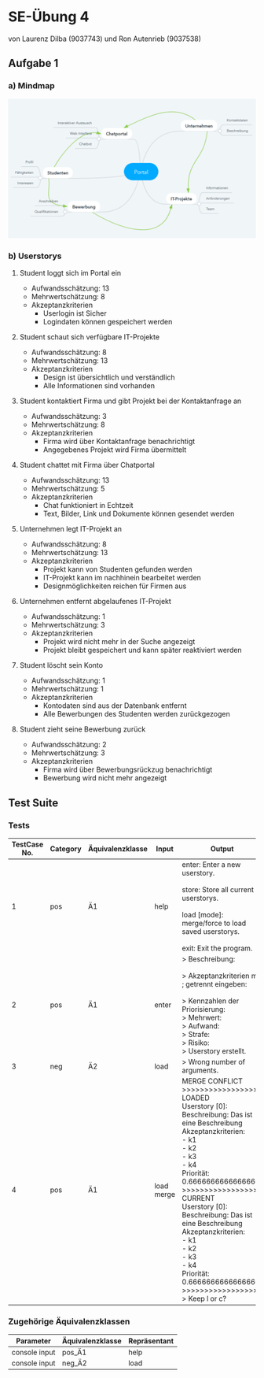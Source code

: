 # SE-Übung 4
von Laurenz Dilba (9037743) und Ron Autenrieb (9037538)

## Aufgabe 1
### a) Mindmap
![1](res/1.png)

### b) Userstorys
1. Student loggt sich im Portal ein
    + Aufwandsschätzung: 13
    + Mehrwertschätzung: 8
    + Akzeptanzkriterien
        + Userlogin ist Sicher
        + Logindaten können gespeichert werden
        
2. Student schaut sich verfügbare IT-Projekte
    + Aufwandsschätzung: 8
    + Mehrwertschätzung: 13
    + Akzeptanzkriterien
        + Design ist übersichtlich und verständlich
        + Alle Informationen sind vorhanden
        
3. Student kontaktiert Firma und gibt Projekt bei der Kontaktanfrage an
    + Aufwandsschätzung: 3
    + Mehrwertschätzung: 8
    + Akzeptanzkriterien
        + Firma wird über Kontaktanfrage benachrichtigt
        + Angegebenes Projekt wird Firma übermittelt
        
4. Student chattet mit Firma über Chatportal
    + Aufwandsschätzung: 13
    + Mehrwertschätzung: 5
    + Akzeptanzkriterien
        + Chat funktioniert in Echtzeit
        + Text, Bilder, Link und Dokumente können gesendet werden
        
5. Unternehmen legt IT-Projekt an
    + Aufwandsschätzung: 8
    + Mehrwertschätzung: 13
    + Akzeptanzkriterien
        + Projekt kann von Studenten gefunden werden
        + IT-Projekt kann im nachhinein bearbeitet werden
        + Designmöglichkeiten reichen für Firmen aus
        
6. Unternehmen entfernt abgelaufenes IT-Projekt
    + Aufwandsschätzung: 1
    + Mehrwertschätzung: 3
    + Akzeptanzkriterien
        + Projekt wird nicht mehr in der Suche angezeigt
        + Projekt bleibt gespeichert und kann später reaktiviert werden
        
7. Student löscht sein Konto
    + Aufwandsschätzung: 1
    + Mehrwertschätzung: 1
    + Akzeptanzkriterien
        + Kontodaten sind aus der Datenbank entfernt
        + Alle Bewerbungen des Studenten werden zurückgezogen
        
8. Student zieht seine Bewerbung zurück
    + Aufwandsschätzung: 2
    + Mehrwertschätzung: 3
    + Akzeptanzkriterien
        + Firma wird über Bewerbungsrückzug benachrichtigt
        + Bewerbung wird nicht mehr angezeigt

## Test Suite

### Tests
TestCase No. | Category | Äquivalenzklasse | Input | Output
--- | --- | --- | --- | --- |
1 | pos | Ä1 | help | enter: Enter a new userstory.<br><br>store: Store all current userstorys.<br><br>load \[mode\]: merge/force to load saved userstorys.<br><br>exit: Exit the program.
2 | pos | Ä1 | enter | \> Beschreibung:<br><br>\> Akzeptanzkriterien mit ; getrennt eingeben:<br><br> \> Kennzahlen der Priorisierung:<br> \> Mehrwert:<br> \> Aufwand:<br> \> Strafe:<br> \> Risiko:<br> \> Userstory erstellt.
3 | neg | Ä2 | load | \> Wrong number of arguments.
4 | pos | Ä1 | load merge | MERGE CONFLICT<br>\>\>\>\>\>\>\>\>\>\>\>\>\>\>\>\>\>\><br>LOADED<br>Userstory \[0\]:<br>Beschreibung: Das ist eine Beschreibung<br>Akzeptanzkriterien:<br>- k1<br>- k2<br>- k3<br>- k4<br>Priorität: 0.6666666666666666<br>\>\>\>\>\>\>\>\>\>\>\>\>\>\>\>\>\>\><br>CURRENT<br>Userstory \[0\]:<br>Beschreibung: Das ist eine Beschreibung<br>Akzeptanzkriterien:<br>- k1<br>- k2<br>- k3<br>- k4<br>Priorität: 0.6666666666666666<br>\>\>\>\>\>\>\>\>\>\>\>\>\>\>\>\>\>\><br>\> Keep l or c?

### Zugehörige Äquivalenzklassen
Parameter | Äquivalenzklasse | Repräsentant
--- | --- | ---
console input | pos_Ä1 | help
console input | neg_Ä2 | load
